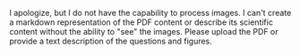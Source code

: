 I apologize, but I do not have the capability to process images.  I can't create a markdown representation of the PDF content or describe its scientific content without the ability to "see" the images. Please upload the PDF or provide a text description of the questions and figures.
